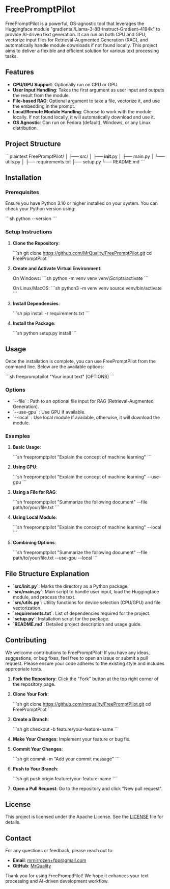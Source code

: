 # FreePromptPilot

FreePromptPilot is a powerful, OS-agnostic tool that leverages the Huggingface module "gradientai/Llama-3-8B-Instruct-Gradient-4194k" to provide AI-driven text generation. It can run on both CPU and GPU, vectorize input files for Retrieval-Augmented Generation (RAG), and automatically handle module downloads if not found locally. This project aims to deliver a flexible and efficient solution for various text processing tasks.

## Features

- **CPU/GPU Support**: Optionally run on CPU or GPU.
- **User Input Handling**: Takes the first argument as user input and outputs the result from the module.
- **File-based RAG**: Optional argument to take a file, vectorize it, and use the embedding in the prompt.
- **Local/Remote Module Handling**: Choose to work with the module locally. If not found locally, it will automatically download and use it.
- **OS Agnostic**: Can run on Fedora (default), Windows, or any Linux distribution.

## Project Structure

\`\`\`plaintext
FreePromptPilot/
│
├── src/
│   ├── __init__.py
│   ├── main.py
│   └── utils.py
│
├── requirements.txt
├── setup.py
└── README.md
\`\`\`

## Installation

### Prerequisites

Ensure you have Python 3.10 or higher installed on your system. You can check your Python version using:

\`\`\`sh
python --version
\`\`\`

### Setup Instructions

1. **Clone the Repository**:

   \`\`\`sh
   git clone https://github.com/MrQuality/FreePromptPilot.git
   cd FreePromptPilot
   \`\`\`

2. **Create and Activate Virtual Environment**:

   On Windows:
   \`\`\`sh
   python -m venv venv
   venv\\Scripts\\activate
   \`\`\`

   On Linux/MacOS:
   \`\`\`sh
   python3 -m venv venv
   source venv/bin/activate
   \`\`\`

3. **Install Dependencies**:

   \`\`\`sh
   pip install -r requirements.txt
   \`\`\`

4. **Install the Package**:

   \`\`\`sh
   python setup.py install
   \`\`\`

## Usage

Once the installation is complete, you can use FreePromptPilot from the command line. Below are the available options:

\`\`\`sh
freepromptpilot "Your input text" [OPTIONS]
\`\`\`

### Options

- \`--file\` : Path to an optional file input for RAG (Retrieval-Augmented Generation).
- \`--use-gpu\` : Use GPU if available.
- \`--local\` : Use local module if available, otherwise, it will download the module.

### Examples

1. **Basic Usage**:

   \`\`\`sh
   freepromptpilot "Explain the concept of machine learning"
   \`\`\`

2. **Using GPU**:

   \`\`\`sh
   freepromptpilot "Explain the concept of machine learning" --use-gpu
   \`\`\`

3. **Using a File for RAG**:

   \`\`\`sh
   freepromptpilot "Summarize the following document" --file path/to/your/file.txt
   \`\`\`

4. **Using Local Module**:

   \`\`\`sh
   freepromptpilot "Explain the concept of machine learning" --local
   \`\`\`

5. **Combining Options**:

   \`\`\`sh
   freepromptpilot "Summarize the following document" --file path/to/your/file.txt --use-gpu --local
   \`\`\`

## File Structure Explanation

- **\`src/__init__.py\`**: Marks the directory as a Python package.
- **\`src/main.py\`**: Main script to handle user input, load the Huggingface module, and process the text.
- **\`src/utils.py\`**: Utility functions for device selection (CPU/GPU) and file vectorization.
- **\`requirements.txt\`**: List of dependencies required for the project.
- **\`setup.py\`**: Installation script for the package.
- **\`README.md\`**: Detailed project description and usage guide.

## Contributing

We welcome contributions to FreePromptPilot! If you have any ideas, suggestions, or bug fixes, feel free to open an issue or submit a pull request. Please ensure your code adheres to the existing style and includes appropriate tests.

1. **Fork the Repository**: Click the "Fork" button at the top right corner of the repository page.
2. **Clone Your Fork**: 

   \`\`\`sh
   git clone https://github.com/mrquality/FreePromptPilot.git
   cd FreePromptPilot
   \`\`\`
3. **Create a Branch**: 

   \`\`\`sh
   git checkout -b feature/your-feature-name
   \`\`\`
4. **Make Your Changes**: Implement your feature or bug fix.
5. **Commit Your Changes**: 

   \`\`\`sh
   git commit -m "Add your commit message"
   \`\`\`
6. **Push to Your Branch**: 

   \`\`\`sh
   git push origin feature/your-feature-name
   \`\`\`
7. **Open a Pull Request**: Go to the repository and click "New pull request".

## License

This project is licensed under the Apache License. See the [LICENSE](https://github.com/MrQuality/FreePromptPilot/blob/main/LICENSE) file for details.

## Contact

For any questions or feedback, please reach out to:

- **Email**: mrnirrozen+fpp@gmail.com
- **GitHub**: [MrQuality](https://github.com/MrQuality)

Thank you for using FreePromptPilot! We hope it enhances your text processing and AI-driven development workflow.

